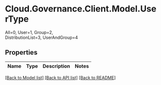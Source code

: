 # Cloud.Governance.Client.Model.UserType
All=0, User=1, Group=2, </br>DistributionList=3, UserAndGroup=4
## Properties

Name | Type | Description | Notes
------------ | ------------- | ------------- | -------------

[[Back to Model list]](../README.md#documentation-for-models) [[Back to API list]](../README.md#documentation-for-api-endpoints) [[Back to README]](../README.md)

